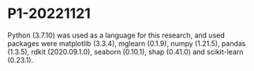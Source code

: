 # P1-20221121
Python (3.7.10) was used as a language for this research, and used packages were matplotlib (3.3.4), mglearn (0.1.9), numpy (1.21.5), pandas (1.3.5), rdkit (2020.09.1.0), seaborn (0.10.1), shap (0.41.0) and scikit-learn (0.23.1).
